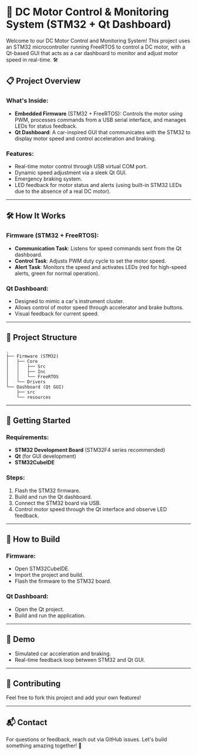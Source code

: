# 🚗 DC Motor Control & Monitoring System (STM32 + Qt Dashboard)

Welcome to our DC Motor Control and Monitoring System! This project uses an STM32 microcontroller running FreeRTOS to control a DC motor, with a Qt-based GUI that acts as a car dashboard to monitor and adjust motor speed in real-time. 🛠️

## 📋 Project Overview

### What's Inside:
- **Embedded Firmware** (STM32 + FreeRTOS): Controls the motor using PWM, processes commands from a USB serial interface, and manages LEDs for status feedback.
- **Qt Dashboard**: A car-inspired GUI that communicates with the STM32 to display motor speed and control acceleration and braking.

### Features:
- Real-time motor control through USB virtual COM port.
- Dynamic speed adjustment via a sleek Qt GUI.
- Emergency braking system.
- LED feedback for motor status and alerts (using built-in STM32 LEDs due to the absence of a real DC motor).

---

## 🛠️ How It Works

### Firmware (STM32 + FreeRTOS):
- **Communication Task**: Listens for speed commands sent from the Qt dashboard.
- **Control Task**: Adjusts PWM duty cycle to set the motor speed.
- **Alert Task**: Monitors the speed and activates LEDs (red for high-speed alerts, green for normal operation).

### Qt Dashboard:
- Designed to mimic a car's instrument cluster.
- Allows control of motor speed through accelerator and brake buttons.
- Visual feedback for current speed.

---

## 📂 Project Structure
```
.
├── Firmware (STM32)
│   ├── Core
│   │   ├── Src
│   │   ├── Inc
│   │   └── FreeRTOS
│   └── Drivers
└── Dashboard (Qt GUI)
    ├── src
    └── resources
```

---

## 🚀 Getting Started

### Requirements:
- **STM32 Development Board** (STM32F4 series recommended)
- **Qt** (for GUI development)
- **STM32CubeIDE**

### Steps:
1. Flash the STM32 firmware.
2. Build and run the Qt dashboard.
3. Connect the STM32 board via USB.
4. Control motor speed through the Qt interface and observe LED feedback.

---

## 🔧 How to Build

### Firmware:
- Open STM32CubeIDE.
- Import the project and build.
- Flash the firmware to the STM32 board.

### Qt Dashboard:
- Open the Qt project.
- Build and run the application.

---

## 🏁 Demo
- Simulated car acceleration and braking.
- Real-time feedback loop between STM32 and Qt GUI.

---

## 🤝 Contributing
Feel free to fork this project and add your own features!

---

## 📬 Contact
For questions or feedback, reach out via GitHub issues. Let's build something amazing together! 🚀

